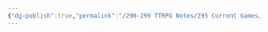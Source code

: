```yaml
---
{"dg-publish":true,"permalink":"/290-299 TTRPG Notes/295 Current Games/25 Orthel Oblivion/Wiki/Orthel Wiki/"}
---
```



